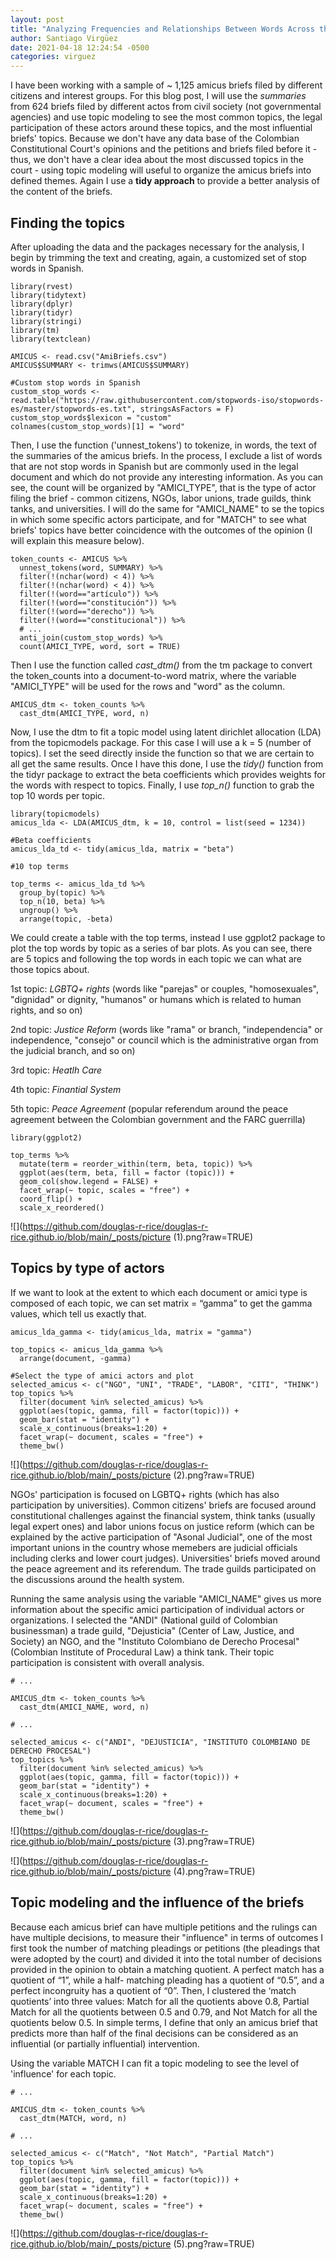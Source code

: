 ```yaml
---
layout: post
title: "Analyzing Frequencies and Relationships Between Words Across the Amicus Briefs (Virgüez)"
author: Santiago Virgüez
date: 2021-04-18 12:24:54 -0500
categories: virguez
---
```


I have been working with a sample of  ~ 1,125 amicus briefs filed by different citizens and interest groups. For this blog post, I will use the *summaries* from 624 briefs filed by different actos from civil society (not governmental agencies) and use topic modeling to see the most common topics, the legal participation of these actors around these topics, and the most influential briefs' topics. Because we don't have any data base of the Colombian Constitutional Court's opinions and the petitions and briefs filed before it - thus, we don't have a clear idea about the most discussed topics in the court - using topic modeling will useful to organize the amicus briefs into defined themes. Again I use a **tidy approach** to provide a better analysis of the content of the briefs.

## Finding the topics
After uploading the data and the packages necessary for the analysis, I begin by trimming the text and creating, again, a customized set of stop words in Spanish.

```
library(rvest)
library(tidytext)
library(dplyr)
library(tidyr)
library(stringi)
library(tm)
library(textclean)

AMICUS <- read.csv("AmiBriefs.csv")
AMICUS$SUMMARY <- trimws(AMICUS$SUMMARY)  

#Custom stop words in Spanish
custom_stop_words <- read.table("https://raw.githubusercontent.com/stopwords-iso/stopwords-es/master/stopwords-es.txt", stringsAsFactors = F)
custom_stop_words$lexicon = "custom"
colnames(custom_stop_words)[1] = "word"
```

Then, I use the function ('unnest_tokens') to tokenize, in words, the text of the summaries of the amicus briefs. In the process, I exclude a list of words that are not stop words in Spanish but are commonly used in the legal document and which do not provide any interesting information. As you can see, the count will be organized by "AMICI_TYPE", that is the type of actor filing the brief - common citizens, NGOs, labor unions, trade guilds, think tanks, and universities. I will do the same for "AMICI_NAME" to se the topics in which some specific actors participate, and for "MATCH" to see what briefs' topics have better coincidence with the outcomes of the opinion (I  will explain this measure below).

```
token_counts <- AMICUS %>% 
  unnest_tokens(word, SUMMARY) %>%
  filter(!(nchar(word) < 4)) %>% 
  filter(!(nchar(word) < 4)) %>% 
  filter(!(word=="artículo")) %>%
  filter(!(word=="constitución")) %>%
  filter(!(word=="derecho")) %>%
  filter(!(word=="constitucional")) %>%
  # ...
  anti_join(custom_stop_words) %>%
  count(AMICI_TYPE, word, sort = TRUE)
```

Then I use the function called *cast_dtm()* from the tm package to convert the token_counts into a document-to-word matrix, where the variable "AMICI_TYPE" will be used for the rows and "word" as the column.

```
AMICUS_dtm <- token_counts %>%
  cast_dtm(AMICI_TYPE, word, n)
```

Now, I use the dtm to fit a topic model using latent dirichlet allocation (LDA) from the topicmodels package. For this case I will use a k = 5 (number of topics). I set the seed directly inside the function so that we are certain to all get the same results. Once I have this done, I use the *tidy()* function from the tidyr package to extract the beta coefficients which provides weights for the words with respect to topics. Finally, I use *top_n()* function to grab the top 10 words per topic.

```
library(topicmodels)
amicus_lda <- LDA(AMICUS_dtm, k = 10, control = list(seed = 1234))

#Beta coefficients
amicus_lda_td <- tidy(amicus_lda, matrix = "beta")

#10 top terms

top_terms <- amicus_lda_td %>%
  group_by(topic) %>%
  top_n(10, beta) %>%
  ungroup() %>%
  arrange(topic, -beta)
```

We could create a table with the top terms, instead I use ggplot2 package to plot the top words by topic as a series of bar plots. As you can see, there are 5 topics and following the top words in each topic we can what are those topics about. 

1st topic: *LGBTQ+ rights* (words like "parejas" or couples, "homosexuales", "dignidad" or dignity, "humanos" or humans which is related to human rights, and so on)

2nd topic: *Justice Reform* (words like "rama" or branch, "independencia" or independence, "consejo" or council which is the administrative organ from the judicial branch, and so on)

3rd topic: *Heatlh Care* 

4th topic: *Finantial System* 

5th topic: *Peace Agreement* (popular referendum around the peace agreement between the Colombian government and the FARC guerrilla)

```
library(ggplot2)

top_terms %>%
  mutate(term = reorder_within(term, beta, topic)) %>%
  ggplot(aes(term, beta, fill = factor (topic))) +
  geom_col(show.legend = FALSE) +
  facet_wrap(~ topic, scales = "free") +
  coord_flip() +
  scale_x_reordered()
```


![](https://github.com/douglas-r-rice/douglas-r-rice.github.io/blob/main/_posts/picture (1).png?raw=TRUE)

## Topics by type of actors
If we want to look at the extent to which each document or amici type is composed of each topic, we can  set matrix = “gamma” to get the gamma values, which tell us exactly that.

```
amicus_lda_gamma <- tidy(amicus_lda, matrix = "gamma")

top_topics <- amicus_lda_gamma %>%
  arrange(document, -gamma)

#Select the type of amici actors and plot
selected_amicus <- c("NGO", "UNI", "TRADE", "LABOR", "CITI", "THINK")
top_topics %>% 
  filter(document %in% selected_amicus) %>%
  ggplot(aes(topic, gamma, fill = factor(topic))) +
  geom_bar(stat = "identity") +
  scale_x_continuous(breaks=1:20) +
  facet_wrap(~ document, scales = "free") +
  theme_bw()
```


![](https://github.com/douglas-r-rice/douglas-r-rice.github.io/blob/main/_posts/picture (2).png?raw=TRUE)

NGOs' participation is focused on LGBTQ+ rights (which has also participation by universities). Common citizens' briefs are focused around constitutional challenges against the financial system, think tanks (usually legal expert ones) and labor unions focus on justice reform (which can be explained by the active participation of "Asonal Judicial", one of the most important unions in the country whose memebers are judicial officials including clerks and lower court judges). Universities' briefs moved around the peace agreement and its referendum. The trade guilds participated on the discussions around the health system.

Running the same analysis using the variable "AMICI_NAME" gives us more information about the specific amici participation of individual actors or organizations. I selected the "ANDI" (National guild of Colombian businessman) a trade guild, "Dejusticia" (Center of Law, Justice, and Society) an NGO, and the "Instituto Colombiano de Derecho Procesal" (Colombian Institute of Procedural Law) a think tank. Their topic participation is consistent with overall analysis.

```
# ... 

AMICUS_dtm <- token_counts %>%
  cast_dtm(AMICI_NAME, word, n)

# ... 

selected_amicus <- c("ANDI", "DEJUSTICIA", "INSTITUTO COLOMBIANO DE DERECHO PROCESAL")
top_topics %>% 
  filter(document %in% selected_amicus) %>%
  ggplot(aes(topic, gamma, fill = factor(topic))) +
  geom_bar(stat = "identity") +
  scale_x_continuous(breaks=1:20) +
  facet_wrap(~ document, scales = "free") +
  theme_bw()
```


![](https://github.com/douglas-r-rice/douglas-r-rice.github.io/blob/main/_posts/picture (3).png?raw=TRUE)

![](https://github.com/douglas-r-rice/douglas-r-rice.github.io/blob/main/_posts/picture (4).png?raw=TRUE)

## Topic modeling and the influence of the briefs
Because each amicus brief can have multiple petitions and the rulings can have multiple decisions, to measure their "influence" in terms of outcomes I first took the number of matching pleadings or petitions (the pleadings that were adopted by the court) and divided it into the total number of decisions provided in the opinion to obtain a matching quotient. A perfect match has a quotient of “1”, while a half- matching pleading has a quotient of “0.5”, and a perfect incongruity has a quotient of “0”. Then, I clustered the ‘match quotients’ into three values: Match for all the quotients above 0.8, Partial Match for all the quotients between 0.5 and 0.79, and Not Match for all the quotients below 0.5. In simple terms, I define that only an amicus brief that predicts more than half of the final decisions can be considered as an influential (or partially influential) intervention.

Using the variable MATCH I can fit a topic modeling to see the level of 'influence' for each topic.

```
# ... 

AMICUS_dtm <- token_counts %>%
  cast_dtm(MATCH, word, n)

# ... 

selected_amicus <- c("Match", "Not Match", "Partial Match")
top_topics %>% 
  filter(document %in% selected_amicus) %>%
  ggplot(aes(topic, gamma, fill = factor(topic))) +
  geom_bar(stat = "identity") +
  scale_x_continuous(breaks=1:20) +
  facet_wrap(~ document, scales = "free") +
  theme_bw()

```

![](https://github.com/douglas-r-rice/douglas-r-rice.github.io/blob/main/_posts/picture (5).png?raw=TRUE)
